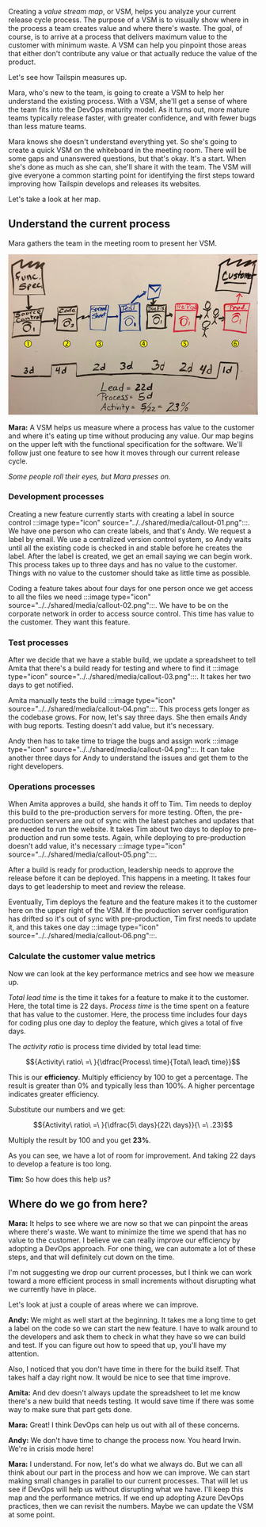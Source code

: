 Creating a *value stream map*, or VSM, helps you analyze your current release cycle process. The purpose of a VSM is to visually show where in the process a team creates value and where there's waste. The goal, of course, is to arrive at a process that delivers maximum value to the customer with minimum waste. A VSM can help you pinpoint those areas that either don't contribute any value or that actually reduce the value of the product.

Let's see how Tailspin measures up.

Mara, who's new to the team, is going to create a VSM to help her understand the existing process. With a VSM, she'll get a sense of where the team fits into the DevOps maturity model. As it turns out, more mature teams typically release faster, with greater confidence, and with fewer bugs than less mature teams.

Mara knows she doesn't understand everything yet. So she's going to create a quick VSM on the whiteboard in the meeting room. There will be some gaps and unanswered questions, but that's okay. It's a start. When she's done as much as she can, she'll share it with the team. The VSM will give everyone a common starting point for identifying the first steps toward improving how Tailspin develops and releases its websites.

Let's take a look at her map.

## Understand the current process

Mara gathers the team in the meeting room to present her VSM.

![A picture of a whiteboard showing the value stream map. The image highlights six important phases in the development process.](../media/4-vsm-whiteboard2.png)

**Mara:** A VSM helps us measure where a process has value to the customer and where it's eating up time without producing any value. Our map begins on the upper left with the functional specification for the software. We'll follow just one feature to see how it moves through our current release cycle.

*Some people roll their eyes, but Mara presses on.*

### Development processes

Creating a new feature currently starts with creating a label in source control :::image type="icon" source="../../shared/media/callout-01.png":::. We have one person who can create labels, and that's Andy. We request a label by email. We use a centralized version control system, so Andy waits until all the existing code is checked in and stable before he creates the label. After the label is created, we get an email saying we can begin work. This process takes up to three days and has no value to the customer. Things with no value to the customer should take as little time as possible.

Coding a feature takes about four days for one person once we get access to all the files we need :::image type="icon" source="../../shared/media/callout-02.png":::. We have to be on the corporate network in order to access source control. This time has value to the customer. They want this feature.

### Test processes

After we decide that we have a stable build, we update a spreadsheet to tell Amita that there's a build ready for testing and where to find it :::image type="icon" source="../../shared/media/callout-03.png":::. It takes her two days to get notified.

Amita manually tests the build :::image type="icon" source="../../shared/media/callout-04.png":::. This process gets longer as the codebase grows. For now, let's say three days. She then emails Andy with bug reports. Testing doesn't add value, but it's necessary.

Andy then has to take time to triage the bugs and assign work :::image type="icon" source="../../shared/media/callout-04.png":::. It can take another three days for Andy to understand the issues and get them to the right developers.

### Operations processes

When Amita approves a build, she hands it off to Tim. Tim needs to deploy this build to the pre-production servers for more testing. Often, the pre-production servers are out of sync with the latest patches and updates that are needed to run the website. It takes Tim about two days to deploy to pre-production and run some tests. Again, while deploying to pre-production doesn't add value, it's necessary :::image type="icon" source="../../shared/media/callout-05.png":::.

After a build is ready for production, leadership needs to approve the release before it can be deployed. This happens in a meeting. It takes four days to get leadership to meet and review the release.

Eventually, Tim deploys the feature and the feature makes it to the customer here on the upper right of the VSM. If the production server configuration has drifted so it's out of sync with pre-production, Tim first needs to update it, and this takes one day :::image type="icon" source="../../shared/media/callout-06.png":::.

### Calculate the customer value metrics

Now we can look at the key performance metrics and see how we measure up.

*Total lead time* is the time it takes for a feature to make it to the customer. Here, the total time is 22 days. *Process time* is the time spent on a feature that has value to the customer. Here, the process time includes four days for coding plus one day to deploy the feature, which gives a total of five days.

The *activity ratio* is process time divided by total lead time:

$${Activity\ ratio\ =\ }{\dfrac{Process\ time}{Total\ lead\ time}}$$

This is our **efficiency**. Multiply efficiency by 100 to get a percentage. The result is greater than 0% and typically less than 100%. A higher percentage indicates greater efficiency.

Substitute our numbers and we get:

$${Activity\ ratio\ =\ }{\dfrac{5\ days}{22\ days}}{\ =\ .23}$$

Multiply the result by 100 and you get **23%**.

As you can see, we have a lot of room for improvement. And taking 22 days to develop a feature is too long.

**Tim:** So how does this help us?

## Where do we go from here?

**Mara:** It helps to see where we are now so that we can pinpoint the areas where there's waste. We want to minimize the time we spend that has no value to the customer. I believe we can really improve our efficiency by adopting a DevOps approach. For one thing, we can automate a lot of these steps, and that will definitely cut down on the time.

I'm not suggesting we drop our current processes, but I think we can work toward a more efficient process in small increments without disrupting what we currently have in place.

Let's look at just a couple of areas where we can improve.

**Andy:** We might as well start at the beginning. It takes me a long time to get a label on the code so we can start the new feature. I have to walk around to the developers and ask them to check in what they have so we can build and test. If you can figure out how to speed that up, you'll have my attention.

Also, I noticed that you don't have time in there for the build itself. That takes half a day right now. It would be nice to see that time improve.

**Amita:** And dev doesn't always update the spreadsheet to let me know there's a new build that needs testing. It would save time if there was some way to make sure that part gets done.

**Mara:** Great! I think DevOps can help us out with all of these concerns.

**Andy:** We don't have time to change the process now. You heard Irwin. We're in crisis mode here!

**Mara:** I understand. For now, let's do what we always do. But we can all think about our part in the process and how we can improve. We can start making small changes in parallel to our current processes. That will let us see if DevOps will help us without disrupting what we have. I'll keep this map and the performance metrics. If we end up adopting Azure DevOps practices, then we can revisit the numbers. Maybe we can update the VSM at some point.
